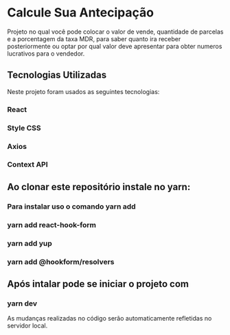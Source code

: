 # Calcule Sua Antecipação

Projeto no qual você pode colocar o valor de vende, quantidade de parcelas e a porcentagem da taxa MDR, para saber quanto ira receber posteriormente ou optar por qual valor deve apresentar para obter numeros lucrativos para o vendedor. 

## Tecnologias Utilizadas

Neste projeto foram usados as seguintes tecnologias:
  ### React
  ### Style CSS
  ### Axios
  ### Context API


## Ao clonar este repositório instale no yarn:
  ### Para instalar uso o comando yarn add  
   ### yarn add react-hook-form
   ### yarn add yup
   ### yarn add @hookform/resolvers
 
## Após intalar pode se iniciar o projeto com
  ### yarn dev
  As mudanças realizadas no código serão automaticamente refletidas no servidor local.
